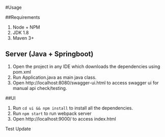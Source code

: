 #Usage

##Requirements
1. Node + NPM
2. JDK 1.8
3. Maven 3+

## Server (Java + Springboot)

1. Open the project in any IDE which downloads the dependencies using pom.xml
2. Run Application.java as main java class.
3. Open http://localhost:8080/swagger-ui.html to access swagger ui for manual api check/testing.

##UI

1. Run ```cd ui && npm install``` to install all the dependencies.
2. Run ```npm start``` to run webpack server
3. Open http://localhost:9000/ to access index.html

Test Update


